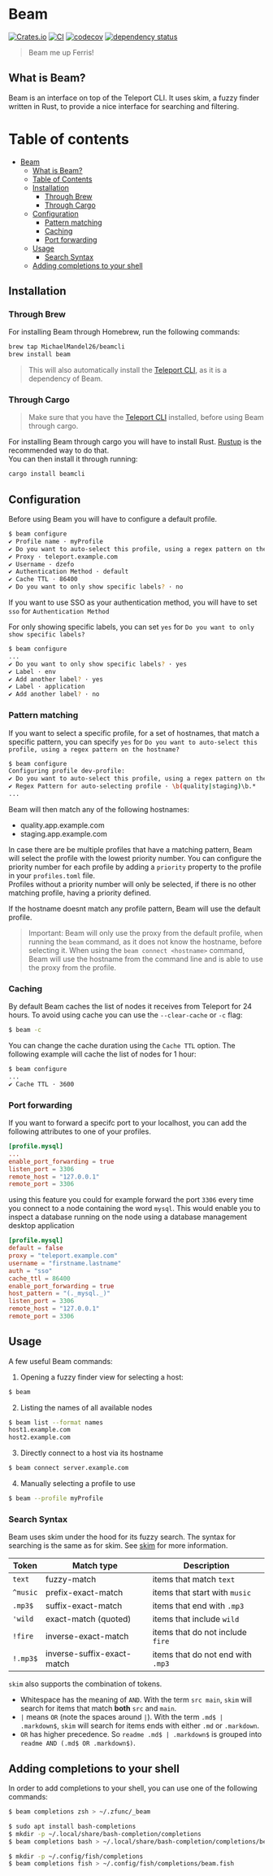 # Beam

[![Crates.io](https://img.shields.io/crates/v/beamcli)](https://crates.io/crates/beamcli)
[![CI](https://github.com/MichaelMandel26/beam/actions/workflows/main.yml/badge.svg)](https://github.com/MichaelMandel26/beam/actions/workflows/main.yml)
[![codecov](https://codecov.io/gh/MichaelMandel26/beam/branch/main/graph/badge.svg?token=QAYMC9JTCZ)](https://codecov.io/gh/MichaelMandel26/beam)
[![dependency status](https://deps.rs/crate/beamcli/0.4.5/status.svg)](https://deps.rs/crate/beamcli/0.4.5)

> Beam me up Ferris!

## What is Beam?

Beam is an interface on top of the Teleport CLI. It uses skim, a fuzzy finder written in Rust, to provide a nice interface for searching and filtering.

# Table of contents

- [Beam](#beam)
  - [What is Beam?](#what-is-beam)
  - [Table of Contents](#table-of-contents)
  - [Installation](#installation)
    - [Through Brew](#through-brew)
    - [Through Cargo](#through-cargo)
  - [Configuration](#configuration)
    - [Pattern matching](#pattern-matching)
    - [Caching](#caching)
    - [Port forwarding](#port-forwarding)
  - [Usage](#usage)
    - [Search Syntax](#search-syntax)
  - [Adding completions to your shell](#adding-completions-to-your-shell)

## Installation

### Through Brew

For installing Beam through Homebrew, run the following commands:

```bash
brew tap MichaelMandel26/beamcli
brew install beam
```

> This will also automatically install the [Teleport CLI](https://goteleport.com/docs/installation/), as it is a dependency of Beam.

### Through Cargo

> Make sure that you have the [Teleport CLI](https://goteleport.com/docs/installation/) installed, before using Beam through cargo.

For installing Beam through cargo you will have to install Rust. [Rustup](https://rustup.rs/) is the recommended way to do that.  
You can then install it through running:

```bash
cargo install beamcli
```

## Configuration

Before using Beam you will have to configure a default profile.

```bash
$ beam configure
✔ Profile name · myProfile
✔ Do you want to auto-select this profile, using a regex pattern on the hostname? · no
✔ Proxy · teleport.example.com
✔ Username · dzefo
✔ Authentication Method · default
✔ Cache TTL · 86400
✔ Do you want to only show specific labels? · no
```

If you want to use SSO as your authentication method, you will have to set `sso` for `Authentication Method`

For only showing specific labels, you can set `yes` for `Do you want to only show specific labels?`

```bash
$ beam configure
...
✔ Do you want to only show specific labels? · yes
✔ Label · env
✔ Add another label? · yes
✔ Label · application
✔ Add another label? · no
```

### Pattern matching

If you want to select a specific profile, for a set of hostnames, that match a specific pattern, you can specify `yes` for `Do you want to auto-select this profile, using a regex pattern on the hostname?`

```bash
$ beam configure
Configuring profile dev-profile:
✔ Do you want to auto-select this profile, using a regex pattern on the hostname? · yes
✔ Regex Pattern for auto-selecting profile · \b(quality|staging)\b.*
...
```

Beam will then match any of the following hostnames:

- quality.app.example.com
- staging.app.example.com

In case there are be multiple profiles that have a matching pattern, Beam will select the profile with the lowest priority number. You can configure the priority number for each profile by adding a `priority` property to the profile in your `profiles.toml` file.  
Profiles without a priority number will only be selected, if there is no other matching profile, having a priority defined.

If the hostname doesnt match any profile pattern, Beam will use the default profile.

> Important: Beam will only use the proxy from the default profile, when running the `beam` command, as it does not know the hostname, before selecting it. When using the `beam connect <hostname>` command, Beam will use the hostname from the command line and is able to use the proxy from the profile.

### Caching

By default Beam caches the list of nodes it receives from Teleport for 24 hours. To avoid using cache you can use the `--clear-cache` or `-c` flag:

```bash
$ beam -c
```

You can change the cache duration using the `Cache TTL` option.
The following example will cache the list of nodes for 1 hour:

```bash
$ beam configure
...
✔ Cache TTL · 3600
```

### Port forwarding

If you want to forward a specifc port to your localhost, you can add the following attributes to one of your profiles.

```toml
[profile.mysql]
...
enable_port_forwarding = true
listen_port = 3306
remote_host = "127.0.0.1"
remote_port = 3306
```

using this feature you could for example forward the port `3306` every time you connect to a node containing the word `mysql`. This would enable you to inspect a database running on the node using a database management desktop application

```toml
[profile.mysql]
default = false
proxy = "teleport.example.com"
username = "firstname.lastname"
auth = "sso"
cache_ttl = 86400
enable_port_forwarding = true
host_pattern = "(._mysql._)"
listen_port = 3306
remote_host = "127.0.0.1"
remote_port = 3306
```

## Usage

A few useful Beam commands:

1. Opening a fuzzy finder view for selecting a host:

```bash
$ beam
```

2. Listing the names of all available nodes

```bash
$ beam list --format names
host1.example.com
host2.example.com
```

3. Directly connect to a host via its hostname

```bash
$ beam connect server.example.com
```

4. Manually selecting a profile to use

```bash
$ beam --profile myProfile
```

### Search Syntax

Beam uses skim under the hood for its fuzzy search. The syntax for searching is the same as for skim.
See [skim](https://github.com/lotabout/skim) for more information.

| Token    | Match type                 | Description                       |
| -------- | -------------------------- | --------------------------------- |
| `text`   | fuzzy-match                | items that match `text`           |
| `^music` | prefix-exact-match         | items that start with `music`     |
| `.mp3$`  | suffix-exact-match         | items that end with `.mp3`        |
| `'wild`  | exact-match (quoted)       | items that include `wild`         |
| `!fire`  | inverse-exact-match        | items that do not include `fire`  |
| `!.mp3$` | inverse-suffix-exact-match | items that do not end with `.mp3` |

`skim` also supports the combination of tokens.

- Whitespace has the meaning of `AND`. With the term `src main`, `skim` will search
  for items that match **both** `src` and `main`.
- `|` means `OR` (note the spaces around `|`). With the term `.md$ | .markdown$`, `skim` will search for items ends with either `.md` or
  `.markdown`.
- `OR` has higher precedence. So `readme .md$ | .markdown$` is grouped into
  `readme AND (.md$ OR .markdown$)`.

## Adding completions to your shell

In order to add completions to your shell, you can use one of the following commands:

```bash
$ beam completions zsh > ~/.zfunc/_beam
```

```bash
$ sudo apt install bash-completions
$ mkdir -p ~/.local/share/bash-completion/completions
$ beam completions bash > ~/.local/share/bash-completion/completions/beam
```

```bash
$ mkdir -p ~/.config/fish/completions
$ beam completions fish > ~/.config/fish/completions/beam.fish
```
